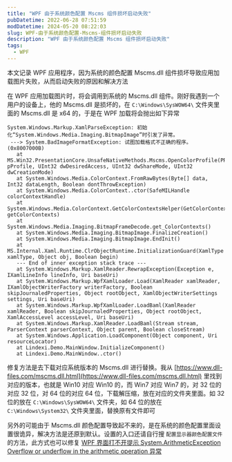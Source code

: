 ```yaml
---
title: "WPF 由于系统颜色配置 Mscms 组件损坏启动失败"
pubDatetime: 2022-06-28 07:51:59
modDatetime: 2024-05-20 08:22:03
slug: WPF-由于系统颜色配置-Mscms-组件损坏启动失败
description: "WPF 由于系统颜色配置 Mscms 组件损坏启动失败"
tags:
  - WPF
---
```





本文记录 WPF 应用程序，因为系统的颜色配置 Mscms.dll 组件损坏导致应用加载图片失败，从而启动失败的原因和解决方法

<!--more-->


<!-- CreateTime:2022/6/28 15:51:59 -->

<!-- 发布 -->

在 WPF 应用加载图片时，将会调用到系统的 Mscms.dll 组件。刚好我遇到一个用户的设备上，他的 Mscms.dll 是损坏的，在 `C:\Windows\SysWOW64\` 文件夹里面的 Mscms.dll 是 x64 的，于是在 WPF 加载将会抛出如下异常

```
System.Windows.Markup.XamlParseException: 初始化“System.Windows.Media.Imaging.BitmapImage”时引发了异常。
 ---> System.BadImageFormatException: 试图加载格式不正确的程序。 (0x8007000B)
   at MS.Win32.PresentationCore.UnsafeNativeMethods.Mscms.OpenColorProfile(PROFILE& pProfile, UInt32 dwDesiredAccess, UInt32 dwShareMode, UInt32 dwCreationMode)
   at System.Windows.Media.ColorContext.FromRawBytes(Byte[] data, Int32 dataLength, Boolean dontThrowException)
   at System.Windows.Media.ColorContext..ctor(SafeMILHandle colorContextHandle)
   at System.Windows.Media.ColorContext.GetColorContextsHelper(GetColorContextsDelegate getColorContexts)
   at System.Windows.Media.Imaging.BitmapFrameDecode.get_ColorContexts()
   at System.Windows.Media.Imaging.BitmapImage.FinalizeCreation()
   at System.Windows.Media.Imaging.BitmapImage.EndInit()
   at MS.Internal.Xaml.Runtime.ClrObjectRuntime.InitializationGuard(XamlType xamlType, Object obj, Boolean begin)
   --- End of inner exception stack trace ---
   at System.Windows.Markup.XamlReader.RewrapException(Exception e, IXamlLineInfo lineInfo, Uri baseUri)
   at System.Windows.Markup.WpfXamlLoader.Load(XamlReader xamlReader, IXamlObjectWriterFactory writerFactory, Boolean skipJournaledProperties, Object rootObject, XamlObjectWriterSettings settings, Uri baseUri)
   at System.Windows.Markup.WpfXamlLoader.LoadBaml(XamlReader xamlReader, Boolean skipJournaledProperties, Object rootObject, XamlAccessLevel accessLevel, Uri baseUri)
   at System.Windows.Markup.XamlReader.LoadBaml(Stream stream, ParserContext parserContext, Object parent, Boolean closeStream)
   at System.Windows.Application.LoadComponent(Object component, Uri resourceLocator)
   at Lindexi.Demo.MainWindow.InitializeComponent()
   at Lindexi.Demo.MainWindow..ctor()
```

修复方法是去下载对应系统版本的 Mscms.dll 进行替换。我从 [https://www.dll-files.com/mscms.dll.html](https://www.dll-files.com/mscms.dll.html) 里找到对应的版本，也就是 Win10 对应 Win10 的，而 Win7 对应 Win7 的，对 32 位的对应 32 位，对 64 位的对应 64 位，下载解压缩，放在对应的文件夹里面。如 32 位的放在 `C:\Windows\SysWOW64\` 文件夹，如 64 位的放在 `C:\Windows\System32\` 文件夹里面，替换原有文件即可

另外的可能由于 Mscms.dll 颜色配置导致起不来的，是在系统的颜色配置里面设置很诡异，解决方法是还原到默认。设置的入口还请自行搜 `配置显示器颜色配置文件` 的方法，此方式也可以修复 [WPF 界面打不开提示 System.ArithmeticException Overflow or underflow in the arithmetic operation 异常](https://blog.lindexi.com/post/WPF-%E7%95%8C%E9%9D%A2%E6%89%93%E4%B8%8D%E5%BC%80%E6%8F%90%E7%A4%BA-System.ArithmeticException-Overflow-or-underflow-in-the-arithmetic-operation-%E5%BC%82%E5%B8%B8.html )
